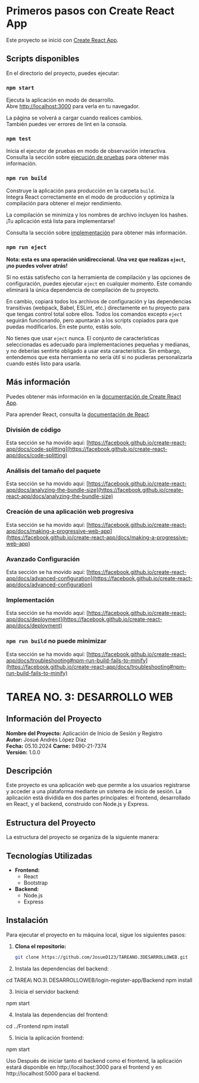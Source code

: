 # Primeros pasos con Create React App

Este proyecto se inició con [Create React App](https://github.com/facebook/create-react-app).

## Scripts disponibles

En el directorio del proyecto, puedes ejecutar:

### `npm start`

Ejecuta la aplicación en modo de desarrollo.\
Abre [http://localhost:3000](http://localhost:3000) para verla en tu navegador.

La página se volverá a cargar cuando realices cambios.\
También puedes ver errores de lint en la consola.

### `npm test`

Inicia el ejecutor de pruebas en modo de observación interactiva.\
Consulta la sección sobre [ejecución de pruebas](https://facebook.github.io/create-react-app/docs/running-tests) para obtener más información.

### `npm run build`

Construye la aplicación para producción en la carpeta `build`.\
Integra React correctamente en el modo de producción y optimiza la compilación para obtener el mejor rendimiento.

La compilación se minimiza y los nombres de archivo incluyen los hashes.\
¡Tu aplicación está lista para implementarse!

Consulta la sección sobre [implementación](https://facebook.github.io/create-react-app/docs/deployment) para obtener más información.

### `npm run eject`

**Nota: esta es una operación unidireccional. Una vez que realizas `eject`, ¡no puedes volver atrás!**

Si no estás satisfecho con la herramienta de compilación y las opciones de configuración, puedes ejecutar `eject` en cualquier momento. Este comando eliminará la única dependencia de compilación de tu proyecto.

En cambio, copiará todos los archivos de configuración y las dependencias transitivas (webpack, Babel, ESLint, etc.) directamente en tu proyecto para que tengas control total sobre ellos. Todos los comandos excepto `eject` seguirán funcionando, pero apuntarán a los scripts copiados para que puedas modificarlos. En este punto, estás solo.

No tienes que usar `eject` nunca. El conjunto de características seleccionadas es adecuado para implementaciones pequeñas y medianas, y no deberías sentirte obligado a usar esta característica. Sin embargo, entendemos que esta herramienta no sería útil si no pudieras personalizarla cuando estés listo para usarla.

## Más información

Puedes obtener más información en la [documentación de Create React App](https://facebook.github.io/create-react-app/docs/getting-started).

Para aprender React, consulta la [documentación de React](https://reactjs.org/).

### División de código

Esta sección se ha movido aquí: [https://facebook.github.io/create-react-app/docs/code-splitting](https://facebook.github.io/create-react-app/docs/code-splitting)

### Análisis del tamaño del paquete

Esta sección se ha movido aquí: [https://facebook.github.io/create-react-app/docs/analyzing-the-bundle-size](https://facebook.github.io/create-react-app/docs/analyzing-the-bundle-size)

### Creación de una aplicación web progresiva

Esta sección se ha movido aquí: [https://facebook.github.io/create-react-app/docs/making-a-progressive-web-app](https://facebook.github.io/create-react-app/docs/making-a-progressive-web-app)

### Avanzado Configuración

Esta sección se ha movido aquí: [https://facebook.github.io/create-react-app/docs/advanced-configuration](https://facebook.github.io/create-react-app/docs/advanced-configuration)

### Implementación

Esta sección se ha movido aquí: [https://facebook.github.io/create-react-app/docs/deployment](https://facebook.github.io/create-react-app/docs/deployment)

### `npm run build` no puede minimizar

Esta sección se ha movido aquí: [https://facebook.github.io/create-react-app/docs/troubleshooting#npm-run-build-fails-to-minify](https://facebook.github.io/create-react-app/docs/troubleshooting#npm-run-build-fails-to-minify)

# TAREA NO. 3: DESARROLLO WEB

## Información del Proyecto

**Nombre del Proyecto:** Aplicación de Inicio de Sesión y Registro  
**Autor:** Josué Andrés López Díaz  
**Fecha:** 05.10.2024
**Carne:** 9490-21-7374  
**Versión:** 1.0.0  

## Descripción

Este proyecto es una aplicación web que permite a los usuarios registrarse y acceder a una plataforma mediante un sistema de inicio de sesión. La aplicación está dividida en dos partes principales: el frontend, desarrollado en React, y el backend, construido con Node.js y Express.

## Estructura del Proyecto

La estructura del proyecto se organiza de la siguiente manera:


## Tecnologías Utilizadas

- **Frontend:** 
  - React
  - Bootstrap
- **Backend:** 
  - Node.js
  - Express
  
## Instalación

Para ejecutar el proyecto en tu máquina local, sigue los siguientes pasos:

1. **Clona el repositorio:**
   ```bash
   git clone https://github.com/JosueD123/TAREANO.3DESARROLLOWEB.git

2. Instala las dependencias del backend:

cd TAREA\ NO.3\ DESARROLLOWEB/login-register-app/Backend
npm install

3. Inicia el servidor backend:

npm start

4. Instala las dependencias del frontend:

cd ../Frontend
npm install

5. Inicia la aplicación frontend:

npm start

Uso
Después de iniciar tanto el backend como el frontend, la aplicación estará disponible en http://localhost:3000 para el frontend y en http://localhost:5000 para el backend.
